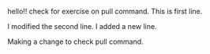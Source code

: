 hello!!
check for exercise on pull command.
This is first line.


I modified the second line.
I added a new line.



Making a change to check pull command.
